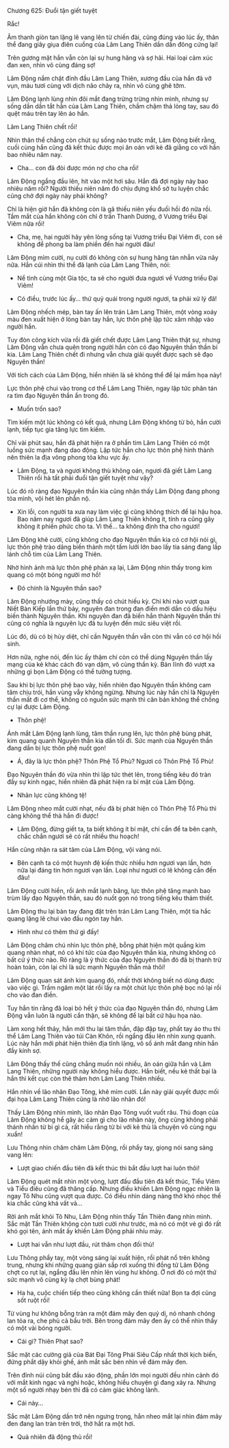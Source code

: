 




Chương 625: Đuổi tận giết tuyệt


Rắc!

Âm thanh giòn tan lặng lẽ vang lên từ chiến đài, cũng đúng vào lúc ấy, thân thể đang giãy giụa điên cuồng của Lâm Lang Thiên dần dần đông cứng lại!

Trên gương mặt hắn vẫn còn lại sự hung hăng và sợ hãi. Hai loại cảm xúc đan xen, nhìn vô cùng đáng sợ!

Lâm Động nắm chặt đỉnh đầu Lâm Lang Thiên, xương đầu của hắn đã vỡ vụn, máu tươi cùng với dịch não chảy ra, nhìn vô cùng ghê tởm.

Lâm Động lạnh lùng nhìn đôi mắt đang trừng trừng nhìn mình, nhưng sự sống dần dần tắt hẳn của Lâm Lang Thiên, chầm chậm thả lỏng tay, sau đó quệt máu trên tay lên áo hắn.

Lâm Lang Thiên chết rồi!

Nhìn thân thể chẳng còn chút sự sống nào trước mắt, Lâm Động biết rằng, cuối cùng hắn cũng đã kết thúc được mọi ân oán với kẻ đã giằng co với hắn bao nhiêu năm nay.

- Cha… con đã đòi được món nợ cho cha rồi!

Lâm Động ngẩng đầu lên, hít vào một hơi sâu. Hắn đã đợi ngày này bao nhiêu năm rồi? Người thiếu niên năm đó chịu đựng khổ sở tu luyện chắc cũng chờ đợi ngày này phải không?

Chỉ là hiện giờ hắn đã không còn là gã thiếu niên yếu đuối hồi đó nữa rồi. Tầm mắt của hắn không còn chỉ ở trấn Thanh Dương, ở Vương triều Đại Viêm nữa rồi!

- Cha, mẹ, hai người hãy yên lòng sống tại Vương triều Đại Viêm đi, con sẽ không để phong ba làm phiền đến hai người đâu!

Lâm Động mỉm cười, nụ cười đó không còn sự hung hăng tàn nhẫn vừa nãy nữa. Hắn cúi nhìn thi thể đã lạnh của Lâm Lang Thiên, nói:

- Nể tình cùng một Gia tộc, ta sẽ cho người đưa ngươi về Vương triều Đại Viêm!

- Có điều, trước lúc ấy… thứ quỷ quái trong người ngươi, ta phải xử lý đã!

Lâm Động nhếch mép, bàn tay ấn lên trán Lâm Lang Thiên, một vòng xoáy màu đen xuất hiện ở lòng bàn tay hắn, lực thôn phệ lập tức xâm nhập vào người hắn.

Tuy đòn công kích vừa rồi đã giết chết được Lâm Lang Thiên thật sự, nhưng Lâm Động vẫn chưa quên trong người hắn còn có đạo Nguyên thần thần bí kia. Lâm Lang Thiên chết đi nhưng vẫn chưa giải quyết được sạch sẽ đạo Nguyên thần!

Với tích cách của Lâm Động, hiển nhiên là sẽ không thể để lại mầm họa này!

Lực thôn phệ chui vào trong cơ thể Lâm Lang Thiên, ngay lập tức phân tán ra tìm đạo Nguyên thần ẩn trong đó.

- Muốn trốn sao?

Tìm kiếm một lúc không có kết quả, nhưng Lâm Động không từ bỏ, hắn cười lạnh, tiếp tục gia tăng lực tìm kiếm.

Chỉ vài phút sau, hắn đã phát hiện ra ở phần tim Lâm Lang Thiên có một luồng sức mạnh đang dao động. Lập tức hắn cho lực thôn phệ hình thành nên thiên la địa võng phong tỏa khu vực ấy.

- Lâm Động, ta và ngươi không thù không oán, ngươi đã giết Lâm Lang Thiên rồi hà tất phải đuổi tận giết tuyệt như vậy?

Lúc đó rõ ràng đạo Nguyên thần kia cũng nhận thấy Lâm Động đang phong tỏa mình, vội hét lên phẫn nộ.

- Xin lỗi, con người ta xưa nay làm việc gì cũng không thích để lại hậu họa. Bao năm nay ngươi đã giúp Lâm Lang Thiên không ít, tính ra cũng gây không ít phiền phức cho ta. Vì thế… ta không định tha cho ngươi!

Lâm Động khẽ cười, cũng không cho đạo Nguyên thần kia có cơ hội nói gì, lực thôn phệ trào dâng biến thành một tấm lưới lớn bao lấy tia sáng đang lấp lánh chỗ tim của Lâm Lang Thiên.

Nhờ hình ảnh mà lực thôn phệ phản xạ lại, Lâm Động nhìn thấy trong kim quang có một bóng người mơ hồ!

- Đó chính là Nguyên thần sao?

Lâm Động nhướng mày, cũng thấy có chút hiếu kỳ. Chỉ khi nào vượt qua Niết Bàn Kiếp lần thứ bảy, nguyên đan trong đan điền mới dần có dấu hiệu biến thành Nguyên thần. Khi nguyên đan đã biến hẳn thành Nguyên thần thì cũng có nghĩa là nguyên lực đã tu luyện đến mức siêu việt rồi.

Lúc đó, dù có bị hủy diệt, chỉ cần Nguyên thần vẫn còn thì vẫn có cơ hội hồi sinh.

Hơn nữa, nghe nói, đến lúc ấy thậm chí còn có thể dùng Nguyên thần lấy mạng của kẻ khác cách đó vạn dặm, vô cùng thần kỳ. Bản lĩnh đó vượt xa những gì bọn Lâm Động có thể tưởng tượng.

Sau khi bị lực thôn phệ bao vây, hiển nhiên đạo Nguyên thần không cam tâm chịu trói, hắn vùng vẫy không ngừng. Nhưng lúc này hắn chỉ là Nguyên thần mất đi cơ thể, không có nguồn sức mạnh thì căn bản không thể chống cự lại được Lâm Động.

- Thôn phệ!

Ánh mắt Lâm Động lạnh lùng, tâm thần rung lên, lực thôn phệ bùng phát, kim quang quanh Nguyên thần kia dần tối đi. Sức mạnh của Nguyên thần đang dần bị lực thôn phệ nuốt gọn!

- Á, đây là lực thôn phệ? Thôn Phệ Tổ Phù? Ngươi có Thôn Phệ Tổ Phù!

Đạo Nguyên thần đó vừa nhìn thì lập tức thét lên, trong tiếng kêu đó tràn đầy sự kinh ngạc, hiển nhiên đã phát hiện ra bí mật của Lâm Động.

- Nhãn lực cũng không tệ!

Lâm Động nheo mắt cười nhạt, nếu đã bị phát hiện có Thôn Phệ Tổ Phù thì càng không thể thả hắn đi được!

- Lâm Động, đừng giết ta, ta biết không ít bí mật, chỉ cần để ta bên cạnh, chắc chắn ngươi sẽ có rất nhiều thu hoạch!

Hắn cũng nhận ra sát tâm của Lâm Động, vội vàng nói.

- Bên cạnh ta có một huynh đệ kiến thức nhiều hơn ngươi vạn lần, hơn nữa lại đáng tin hơn ngươi vạn lần. Loại như ngươi có lẽ không cần đến đâu!

Lâm Động cười hiền, rồi ánh mắt lạnh băng, lực thôn phệ tăng mạnh bao trùm lấy đạo Nguyên thần, sau đó nuốt gọn nó trong tiếng kêu thảm thiết.

Lâm Động thu lại bàn tay đang đặt trên trán Lâm Lang Thiên, một tia hắc quang lặng lẽ chui vào đầu ngón tay hắn.

- Hình như có thêm thứ gì đấy!

Lâm Động chăm chú nhìn lực thôn phệ, bỗng phát hiện một quầng kim quang nhàn nhạt, nó có khí tức của đạo Nguyên thần kia, nhưng không có bất cứ ý thức nào. Rõ ràng là ý thức của đạo Nguyên thần đó đã bị thanh trừ hoàn toàn, còn lại chỉ là sức mạnh Nguyên thần mà thôi!

Lâm Động quan sát ánh kim quang đó, nhất thời không biết nó dùng được vào việc gì. Trầm ngâm một lát rồi lấy ra một chút lực thôn phệ bọc nó lại rồi cho vào đan điền.

Tuy hắn tin rằng đã loại bỏ hết ý thức của đạo Nguyên thần đó, nhưng Lâm Động vẫn luôn là người cẩn thận, sẽ không để lại bất cứ hậu họa nào.

Làm xong hết thảy, hắn mới thu lại tâm thần, đập đập tay, phất tay áo thu thi thể Lâm Lang Thiên vào túi Càn Khôn, rồi ngẩng đầu lên nhìn xung quanh. Lúc này hắn mới phát hiện thiên địa tĩnh lặng, vô số ánh mắt đang nhìn hắn đầy kính sợ.

Lâm Động thấy thế cũng chẳng muốn nói nhiều, ân oán giữa hắn và Lâm Lang Thiên, những người này không hiểu được. Hắn biết, nếu kẻ thất bại là hắn thì kết cục còn thê thảm hơn Lâm Lang Thiên nhiều.

Hắn nhìn về lão nhân Đạo Tông, khẽ mỉm cười. Lần này giải quyết được mối đại họa Lâm Lang Thiên cũng là nhờ lão nhân đó!

Thấy Lâm Động nhìn mình, lão nhân Đạo Tông vuốt vuốt râu. Thủ đoạn của Lâm Động không hề gây ác cảm gì cho lão nhân này, ông cũng không phải thánh nhân từ bi gì cả, rất hiểu rằng từ bi với kẻ thù là chuyện vô cùng ngu xuẩn!

Lưu Thông nhìn chăm chăm Lâm Động, rồi phẩy tay, giọng nói sang sảng vang lên:

- Lượt giao chiến đầu tiên đã kết thúc thì bắt đầu lượt hai luôn thôi!

Lâm Động quét mắt nhìn một vòng, lượt đấu đầu tiên đã kết thúc, Tiểu Viêm và Tiểu điêu cũng đã thăng cấp. Nhưng điều khiến Lâm Động ngạc nhiên là ngay Tô Nhu cũng vượt qua được. Có điều nhìn dáng nàng thở khó nhọc thế kia chắc cũng khá vất vả…

Rời ánh mắt khỏi Tô Nhu, Lâm Động nhìn thấy Tần Thiên đang nhìn mình. Sắc mặt Tần Thiên không còn tươi cười như trước, mà nó có một vẻ gì đó rất khó gọi tên, ánh mắt ấy khiến Lâm Động phải nhíu mày.

- Lượt hai vẫn như lượt đầu, rút thăm chọn đối thủ!

Lưu Thông phẩy tay, một vòng sáng lại xuất hiện, rồi phát nổ trên không trung, nhưng khi những quang giản sắp rơi xuống thì đồng tử Lâm Động chợt co rụt lại, ngẩng đầu lên nhìn lên vùng hư không. Ở nơi đó có một thứ sức mạnh vô cùng kỳ lạ chợt bùng phát!

- Ha ha, cuộc chiến tiếp theo cũng không cần thiết nữa! Bọn ta đợi cũng sốt ruột rồi!

Từ vùng hư không bỗng tràn ra một đám mây đen quỷ dị, nó nhanh chóng lan tỏa ra, che phủ cả bầu trời. Bên trong đám mây đen ấy có thể nhìn thấy có một vài bóng người.

- Cái gì? Thiên Phạt sao?

Sắc mặt các cường giả của Bát Đại Tông Phái Siêu Cấp nhất thời kịch biến, đứng phắt dậy khỏi ghế, ánh mắt sắc bén nhìn về đám mây đen.

Trên đỉnh núi cũng bắt đầu xáo động, phần lớn mọi người đều nhìn cảnh đó với mắt kinh ngạc và nghi hoặc, không hiểu chuyện gì đang xảy ra. Nhưng một số người nhạy bén thì đã có cảm giác không lành.

- Cái này…

Sắc mặt Lâm Động dần trở nên ngưng trọng, hắn nheo mắt lại nhìn đám mây đen đang lan tràn trên trời, thở hắt ra một hơi.

- Quả nhiên đã động thủ rồi!




